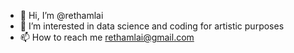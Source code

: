 - 👋 Hi, I’m @rethamlai
- 👀 I’m interested in data science and coding for artistic purposes
- 📫 How to reach me rethamlai@gmail.com

<!---
rethamlai/rethamlai is a ✨ special ✨ repository because its `README.md` (this file) appears on your GitHub profile.
You can click the Preview link to take a look at your changes.
--->
